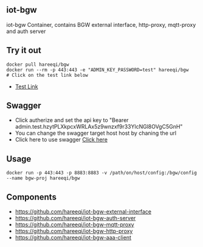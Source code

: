 ## iot-bgw
iot-bgw Container, contains BGW external interface, http-proxy, mqtt-proxy and auth server


## Try it out
```
docker pull hareeqi/bgw
docker run --rm -p 443:443 -e "ADMIN_KEY_PASSWORD=test" hareeqi/bgw
# Click on the test link below
```
* [Test Link](https://bgw.hareeqi.com/bgw-auth/user/admin?bgw_key=admin.test.hzytPLXkpcxWRLAx5z9wnzxf9r33YlcNGl8OVgC5GnH)

## Swagger 

* Click autherize and set the api key to "Bearer admin.test.hzytPLXkpcxWRLAx5z9wnzxf9r33YlcNGl8OVgC5GnH"
* You can change the swagger target host host by chaning the url 
* Click here to use swagger [Click here](http://hareeqi.com/swagger/?host=https://bgw.hareeqi.com/bgw-auth&url=https://raw.githubusercontent.com/hareeqi/iot-bgw-auth-server/master/swagger.json)


## Usage
```
docker run -p 443:443 -p 8883:8883 -v /path/on/host/config:/bgw/config --name bgw-proj hareeqi/bgw
```

## Components
* https://github.com/hareeqi/iot-bgw-external-interface
* https://github.com/hareeqi/iot-bgw-auth-server
* https://github.com/hareeqi/iot-bgw-mqtt-proxy
* https://github.com/hareeqi/iot-bgw-http-proxy
* https://github.com/hareeqi/iot-bgw-aaa-client
